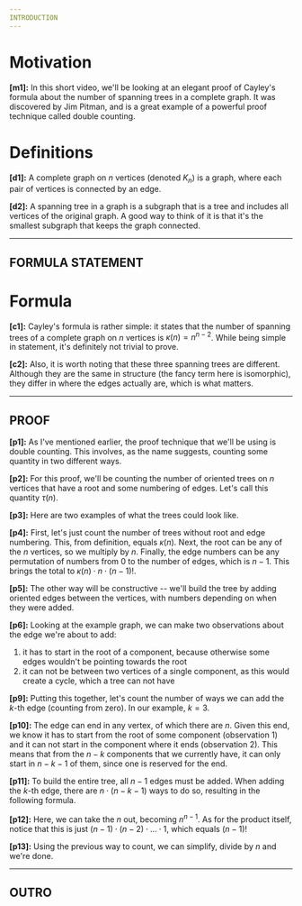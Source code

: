 ```yaml
---
INTRODUCTION
---
```


# Motivation
**[m1]:**  In this short video, we'll be looking at an elegant proof of Cayley's formula about the number of spanning trees in a complete graph. It was discovered by Jim Pitman, and is a great example of a powerful proof technique called double counting.

# Definitions
**[d1]:** A complete graph on $n$ vertices (denoted $K_n$) is a graph, where each pair of vertices is connected by an edge.

**[d2]:** A spanning tree in a graph is a subgraph that is a tree and includes all vertices of the original graph. A good way to think of it is that it's the smallest subgraph that keeps the graph connected.

---
FORMULA STATEMENT
---

# Formula
**[c1]:** Cayley's formula is rather simple: it states that the number of spanning trees of a complete graph on $n$ vertices is $\kappa(n) = n^{n-2}$. While being simple in statement, it's definitely not trivial to prove.

**[c2]:** Also, it is worth noting that these three spanning trees are different. Although they are the same in structure (the fancy term here is isomorphic), they differ in where the edges actually are, which is what matters.

---
PROOF
---

**[p1]:** As I've mentioned earlier, the proof technique that we'll be using is double counting. This involves, as the name suggests, counting some quantity in two different ways.

**[p2]:** For this proof, we'll be counting the number of oriented trees on $n$ vertices that have a root and some numbering of edges. Let's call this quantity $\tau(n)$.

**[p3]:** Here are two examples of what the trees could look like.

**[p4]:** First, let's just count the number of trees without root and edge numbering. This, from definition, equals $\kappa(n)$. Next, the root can be any of the $n$ vertices, so we multiply by $n$. Finally, the edge numbers can be any permutation of numbers from $0$ to the number of edges, which is $n-1$. This brings the total to $\kappa(n) \cdot n \cdot (n-1)!$.

**[p5]:** The other way will be constructive -- we'll build the tree by adding oriented edges between the vertices, with numbers depending on when they were added.

**[p6]:** Looking at the example graph, we can make two observations about the edge we're about to add:

1. it has to start in the root of a component, because otherwise some edges wouldn't be pointing towards the root
2. it can not be between two vertices of a single component, as this would create a cycle, which a tree can not have

**[p9]:** Putting this together, let's count the number of ways we can add the $k$-th edge (counting from zero). In our example, $k = 3$.

**[p10]:** The edge can end in any vertex, of which there are $n$. Given this end, we know it has to start from the root of some component (observation 1) and it can not start in the component where it ends (observation 2). This means that from the $n - k$ components that we currently have, it can only start in $n - k - 1$ of them, since one is reserved for the end.

**[p11]:** To build the entire tree, all $n - 1$ edges must be added. When adding the $k$-th edge, there are $n \cdot (n - k - 1)$ ways to do so, resulting in the following formula.

**[p12]:** Here, we can take the $n$ out, becoming $n^{n - 1}$. As for the product itself, notice that this is just $(n-1) \cdot (n-2) \cdot \ldots \cdot 1$, which equals $(n - 1)!$

**[p13]:** Using the previous way to count, we can simplify, divide by $n$ and we're done.

---
OUTRO
---
